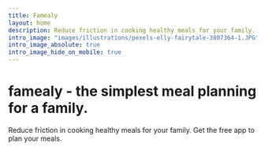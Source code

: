 ```yaml
---
title: Famealy
layout: home
description: Reduce friction in cooking healthy meals for your family. Get the free app to plan your meals.
intro_image: "images/illustrations/pexels-elly-fairytale-3807364-1.JPG"
intro_image_absolute: true
intro_image_hide_on_mobile: true
---
```


# famealy - the simplest meal planning for a family.

Reduce friction in cooking healthy meals for your family. Get the free app to plan your meals.
